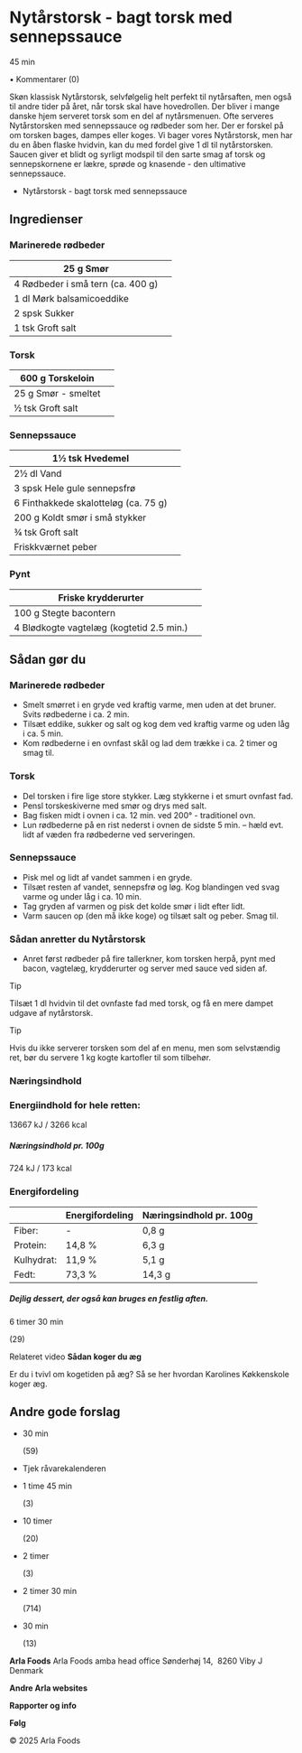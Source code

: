 Nytårstorsk - bagt torsk med sennepssauce
=========================================

 45 min

•
Kommentarer (0)

Skøn klassisk Nytårstorsk, selvfølgelig helt perfekt til nytårsaften, men også til andre tider på året, når torsk skal have hovedrollen. Der bliver i mange danske hjem serveret torsk som en del af nytårsmenuen. Ofte serveres Nytårstorsken med sennepssauce og rødbeder som her. Der er forskel på om torsken bages, dampes eller koges. Vi bager vores Nytårstorsk, men har du en åben flaske hvidvin, kan du med fordel give 1 dl til nytårstorsken. Saucen giver et blidt og syrligt modspil til den sarte smag af torsk og sennepskornene er lækre, sprøde og knasende - den ultimative sennepssauce.

* Nytårstorsk - bagt torsk med sennepssauce

Ingredienser
------------

### Marinerede rødbeder

| 25 g Smør |  |
| --- | --- |
| 4 Rødbeder i små tern (ca. 400 g) |  |
| 1 dl Mørk balsamicoeddike |  |
| 2 spsk Sukker |  |
| 1 tsk Groft salt |  |

### Torsk

| 600 g Torskeloin |  |
| --- | --- |
| 25 g Smør - smeltet |  |
| ½ tsk Groft salt |  |

### Sennepssauce

| 1½ tsk Hvedemel |  |
| --- | --- |
| 2½ dl Vand |  |
| 3 spsk Hele gule sennepsfrø |  |
| 6 Finthakkede skalotteløg (ca. 75 g) |  |
| 200 g Koldt smør i små stykker |  |
| ¾ tsk Groft salt |  |
| Friskkværnet peber |  |

### Pynt

| Friske krydderurter |  |
| --- | --- |
| 100 g Stegte bacontern |  |
| 4 Blødkogte vagtelæg (kogtetid 2.5 min.) |  |

Sådan gør du
------------

### Marinerede rødbeder

* Smelt smørret i en gryde ved kraftig varme, men uden at det bruner. Svits rødbederne i ca. 2 min.
* Tilsæt eddike, sukker og salt og kog dem ved kraftig varme og uden låg i ca. 5 min.
* Kom rødbederne i en ovnfast skål og lad dem trække i ca. 2 timer og smag til.

### Torsk

* Del torsken i fire lige store stykker. Læg stykkerne i et smurt ovnfast fad.
* Pensl torskeskiverne med smør og drys med salt.
* Bag fisken midt i ovnen i ca. 12 min. ved 200° - traditionel ovn.
* Lun rødbederne på en rist nederst i ovnen de sidste 5 min. – hæld evt. lidt af væden fra rødbederne ved serveringen.

### Sennepssauce

* Pisk mel og lidt af vandet sammen i en gryde.
* Tilsæt resten af vandet, sennepsfrø og løg. Kog blandingen ved svag varme og under låg i ca. 10 min.
* Tag gryden af varmen og pisk det kolde smør i lidt efter lidt.
* Varm saucen op (den må ikke koge) og tilsæt salt og peber. Smag til.

### Sådan anretter du Nytårstorsk

* Anret først rødbeder på fire tallerkner, kom torsken herpå, pynt med bacon, vagtelæg, krydderurter og server med sauce ved siden af.

Tip

Tilsæt 1 dl hvidvin til det ovnfaste fad med torsk, og få en mere dampet udgave af nytårstorsk.

Tip

Hvis du ikke serverer torsken som del af en menu, men som selvstændig ret, bør du servere 1 kg kogte kartofler til som tilbehør.

### Næringsindhold

### Energiindhold for hele retten:

13667 kJ / 3266 kcal

##### Næringsindhold pr. 100g

724 kJ / 173 kcal

### Energifordeling

|  | Energi­fordeling | Nærings­indhold pr. 100g |
| --- | --- | --- |
| Fiber: | - | 0,8 g |
| Protein: | 14,8 % | 6,3 g |
| Kulhydrat: | 11,9 % | 5,1 g |
| Fedt: | 73,3 % | 14,3 g |

##### Dejlig dessert, der også kan bruges en festlig aften.

6 timer 30 min

(29)

Relateret video
**Sådan koger du æg**

Er du i tvivl om kogetiden på æg? Så se her hvordan Karolines Køkkenskole koger æg.

Andre gode forslag
------------------

* 30 min

  (59)
* Tjek råvarekalenderen
* 1 time 45 min

  (3)
* 10 timer

  (20)
* 2 timer

  (3)
* 2 timer 30 min

  (714)
* 30 min

  (13)

**Arla Foods**
Arla Foods amba head office
Sønderhøj 14, 
8260 Viby J 
Denmark

**Andre Arla websites**

**Rapporter og info**

**Følg**

© 2025 Arla Foods